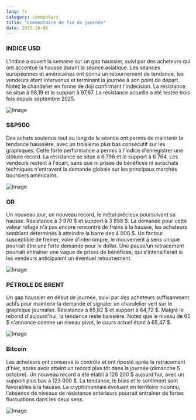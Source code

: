 ```yaml
---
lang: fr
category: commentary
title: "Commentaire de fin de journée"
date: 2025-10-06
---
```


### INDICE USD

L'indice a ouvert la semaine sur un gap haussier, suivi par des acheteurs qui ont accentué la hausse durant la séance asiatique. Les séances européennes et américaines ont connu un retournement de tendance, les vendeurs étant intervenus et terminant la journée à son point de départ. Notez le chandelier en forme de doji confirmant l'indécision. La résistance se situe à 98,19 et le support à 97,67. La résistance actuelle a été testée trois fois depuis septembre 2025.

![Image](https://markleighedu.github.io/img/Oct-2025/06-Oct-2025/usdindex.jpg)

### S&P500

Des achats soutenus tout au long de la séance ont permis de maintenir la tendance haussière, avec un troisième plus bas consécutif sur les graphiques. Cette forte performance a permis à l'indice d'enregistrer une clôture record. La résistance se situe à 6 796 et le support à 6 764. Les vendeurs restent à l'écart, sans que ni prises de bénéfices ni surachats techniques n'entravent la demande globale sur les principaux marchés boursiers américains.

![Image](https://markleighedu.github.io/img/Oct-2025/06-Oct-2025/sp500.jpg)

### OR

Un nouveau jour, un nouveau record, le métal précieux poursuivant sa hausse. Résistance à 3 970 $ et support à 3 898 $. La demande pour cette valeur refuge n'a pas encore rencontré de freins à la hausse, les acheteurs semblant déterminés à atteindre la barre des 4 000 $. Un facteur susceptible de freiner, voire d'interrompre, le mouvement à sens unique pourrait être une forte demande pour le dollar. Une pause/un retracement pourrait entraîner une vague de prises de bénéfices, qui s'intensifierait si les vendeurs anticipaient un éventuel retournement.

![Image](https://markleighedu.github.io/img/Oct-2025/06-Oct-2025/gold.jpg)

### PÉTROLE DE BRENT

Un gap haussier en début de journée, suivi par des acheteurs suffisamment actifs pour maintenir la demande et signaler un chandelier vert sur le graphique journalier. Résistance à 65,82 $ et support à 64,72 $. Malgré le rebond d'aujourd'hui, la tendance reste baissière. Notez que le niveau de 65 $ s'annonce comme un niveau pivot, le cours actuel étant à 65,47 $.

![Image](https://markleighedu.github.io/img/Oct-2025/06-Oct-2025/brentoil.jpg)

### Bitcoin

Les acheteurs ont conservé le contrôle et ont riposté après le retracement d'hier, après avoir atteint un record plus tôt dans la journée (dimanche 5 octobre). Un nouveau record a été établi à 126 200 $ aujourd'hui, avec un support plus bas à 123 000 $. La tendance, le biais et le sentiment sont favorables à la hausse. La cryptomonnaie évoluant en territoire inconnu, l'absence de niveaux de résistance antérieurs pourrait entraîner de fortes fluctuations dans les deux sens.

![Image](https://markleighedu.github.io/img/Oct-2025/06-Oct-2025/bitcoin.jpg)

